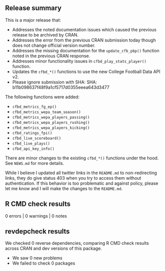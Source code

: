 ## Release summary

This is a major release that:

* Addresses the noted documentation issues which caused the previous release to be archived by CRAN.
* Addresses the error from the previous CRAN submission today though does not change official version number.
* Addresses the missing documentation for the `update_cfb_pbp()` function noted in the previous CRAN response.
* Addresses minor functionality issues in `cfbd_play_stats_player()` function.
* Updates the `cfbd_*()` functions to use the new College Football Data API v2. 
* Please ignore submission with SHA: SHA: b11b098637f48f9a1cf5717d0355eeea643d3477

The following functions were added:
  * `cfbd_metrics_fg_ep()`
  * `cfbd_metrics_wepa_team_season()`
  * `cfbd_metrics_wepa_players_passing()`
  * `cfbd_metrics_wepa_players_rushing()`
  * `cfbd_metrics_wepa_players_kicking()`
  * `cfbd_ratings_fpi()`
  * `cfbd_live_scoreboard()`
  * `cfbd_live_plays()`
  * `cfbd_api_key_info()`

There are minor changes to the existing `cfbd_*()` functions under the hood. See `NEWS.md` for more details.

While I believe I updated all twitter links in the `README.md` to non-redirecting links, they do give status 403
when you try to access them without authentication. If this behavior is too problematic and against policy, please let me know and I will
make the changes to the `README.md`.

## R CMD check results

0 errors | 0 warnings | 0 notes

## revdepcheck results

We checked 0 reverse dependencies, comparing R CMD check results across CRAN and dev versions of this package.

* We saw 0 new problems
* We failed to check 0 packages
